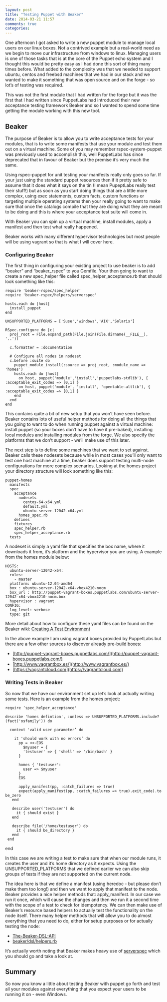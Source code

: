 ```yaml
---
layout: post
title: "Testing Puppet with Beaker"
date: 2014-03-21 11:57
comments: true
categories: 
---
```


One afternoon I got asked to write a new puppet module to manage local users on our linux boxes. Not a contrived example but a real-world need as we begin to move our infrastructure from windows to linux. Managing users is one of those tasks that is at the core of the Puppet echo system and I thought this would be pretty easy as I had done this sort of thing many times before. What added to the complexity was that we needed to support ubuntu, centos and freebsd machines that we had in our stack and we wanted to make it something that was open source and on the forge - so lot’s of testing was required.

This was not the first module that I had written for the forge but it was the first that I had written since PuppetLabs had introduced their new acceptance testing framework Beaker and so I wanted to spend some time getting the module working with this new tool.

## Beaker ##


The purpose of Beaker is to allow you to write acceptance tests for your modules, that is to write some manifests that use your module and test them out on a virtual machine. Some of you may remember rspec-system-puppet was previously used to accomplish this, well PuppetLabs has since deprecated that in favour of Beaker but the premise it’s very much the same.

Using rspec-puppet for unit testing your manifests really only goes so far. If your just using the standard puppet resources then if it pretty safe to assume that it does what it says on the tin (I mean PupeptLabs really test their stuff!) but as soon as you start doing things that are a little more complex, using exec statements, custom facts, custom functions or targeting multiple operating systems then your really going to want to make sure that once the catalogs compile that they are doing what they are meant to be doing and this is where your acceptance test suite will come in.

With Beaker you can spin up a virtual machine, install modules, apply a manifest and then test what really happened.

Beaker works with many different hypervisor technologies but most people will be using vagrant so that is what I will cover here.

### Configuring Beaker ###

The first thing in configuring your existing project to use beaker is to add “beaker” and “beaker_rspec” to you Gemfile. Your then going to want to create a new spec_helper file called spec_helper_acceptence.rb that should look something like this:

    require 'beaker-rspec/spec_helper'
    require 'beaker-rspec/helpers/serverspec'

    hosts.each do |host|
      install_puppet
    end

    UNSUPPORTED_PLATFORMS = ['Suse','windows','AIX','Solaris']

    RSpec.configure do |c|
      proj_root = File.expand_path(File.join(File.dirname(__FILE__), '..'))

      c.formatter = :documentation

      # Configure all nodes in nodeset
      c.before :suite do
        puppet_module_install(:source => proj_root, :module_name => 'homes')
        hosts.each do |host|
          on host, puppet('module','install','puppetlabs-stdlib'), { :acceptable_exit_codes => [0,1] }
          on host, puppet('module', 'install', 'opentable-altlib'), { :acceptable_exit_codes => [0,1] }
        end
      end
    end

This contains quite a bit of new setup that you won’t have seen before. Beaker contains lots of useful helper methods for doing all the things that you going to want to do when running puppet against a virtual machine: install puppet (so your boxes don’t have to have it pre-baked), installing local modules and installing modules from the forge. We also specify the platforms that we don’t support - we’ll make use of this later.

The next step is to define some machines that we want to set against. Beaker calls these nodesets because while in most cases you’ll only want to test one host machine at a time, beaker does support testing multi-node configurations for more complex scenarios. Looking at the homes project your directory structure will look something like this:

    puppet-homes
      manifests
      spec
        acceptance
          nodesets
            centos-64-x64.yml
            default.yml
            ubuntu-server-12042-x64.yml
          homes_spec.rb 
        defines
        fixtures
        spec_helper.rb
        spec_helper_acceptance.rb
      tests 

A nodeset is simply a yaml file that specifies the box name, where it downloads it from, it’s platform and the hypervisor you are using. A example from the homes module below:

    HOSTS:
      ubuntu-server-12042-x64:
      roles:
        - master
      platform: ubuntu-12.04-amd64
      box : ubuntu-server-12042-x64-vbox4210-nocm
      box_url : http://puppet-vagrant-boxes.puppetlabs.com/ubuntu-server-12042-x64-vbox4210-nocm.box
      hypervisor : vagrant
    CONFIG:
      log_level: verbose
      type: git

More detail about how to configure these yaml files can be found on the Beaker wiki: [Creating A Test Environment](https://github.com/puppetlabs/beaker/wiki/Creating-A-Test-Environment)

In the above example I am using vagrant boxes provided by PuppetLabs but there are a few other sources to discover already pre-build boxes:

 * [http://puppet-vagrant-boxes.puppetlabs.com/](http://puppet-vagrant-boxes.puppetlabs.com/)
 * [http://www.vagrantbox.es/](http://www.vagrantbox.es/)
 * [https://vagrantcloud.com](https://vagrantcloud.com)


### Writing Tests in Beaker ###

So now that we have our environment set up let’s look at actually writing some tests. Here is an example from the homes project:

    require ‘spec_helper_acceptance'
    
    describe 'homes defintion', :unless => UNSUPPORTED_PLATFORMS.include?(fact('osfamily')) do
    
      context 'valid user parameter’ do
    
        it 'should work with no errors’ do
          pp = <<-EOS
            $myuser = {
            'testuser' => { 'shell' => '/bin/bash' }
          }
          
          homes { 'testuser':
            user => $myuser
          }
          EOS
     
          apply_manifest(pp, :catch_failures => true)
          expect(apply_manifest(pp, :catch_failures => true).exit_code).to be_zero
       end

       describe user('testuser') do
         it { should exist }
       end

       describe file('/home/testuser') do
         it { should be_directory }
       end
     end

end

In this case we are writing a test to make sure that when our module runs, it creates the user and it’s home directory as it expects. Using the UNSUPPORTED_PLATFORMS that we defined earlier we can also skip groups of tests if they are not supported on the current node.

The idea here is that we define a manifest (using heredoc - but please don’t make them too long!) and then we want to apply that manifest to the node. Beaker provides a nice helper methods that: apply_manifest. In our case we run it once, which will cause the changes and then we run it a second time with the scope of a test to check for idempotency. We can then make use of Beaker’s resource based helpers to actually test the functionality on the node itself. There many helper methods that will allow you to do almost everything that you need to do, either for setup purposes or for actually testing the node:

* [The-Beaker-DSL-API](https://github.com/puppetlabs/beaker/wiki/The-Beaker-DSL-API)
* [beaker/dsl/helpers.rb](https://github.com/puppetlabs/beaker/blob/master/lib/beaker/dsl/helpers.rb)

It’s actually worth noting that Beaker makes heavy use of [serverspec](https://github.com/serverspec/serverspec) which you should go and take a look at.

## Summary ##

So now you know a little about testing Beaker with puppet go forth and test all your modules against everything that you expect your users to be running it on - even Windows.